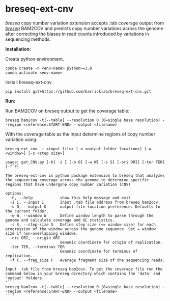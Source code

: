 # breseq-ext-cnv
*breseq* copy number variation extension accepts .tab coverage output from [*breseq*](https://github.com/barricklab/breseq.git) BAM2COV and predicts copy number variations across the genome after correcting the biases in read counts introduced by variations in sequencing methods.

**Installation:**

Create python environment. 
```
conda create -n <env-name> python>=3.8
conda activate <env-name>
```
Install breseq-ext-cnv
```
pip install git+https://github.com/barricklab/breseq-ext-cnv.git
```
**Run:**

Run BAM2COV on *breseq* output to get the coverage table: 
```
breseq bam2cov -t[--table] --resolution 0 (0=single base resolution) --region <reference:START-END> --output <filename>
```
With the coverage table as the input determine regions of copy number variation using: 

```
breseq-ext-cnv -i <input file> [-o <output folder location>] [-w <window>] [-s <step size>]
```
```
usage: get_CNV.py [-h] -i I [-o O] [-w W] [-s S] [-ori ORI] [-ter TER] [-f F]

The breseq-ext-cnv is python package extension to breseq that analyzes the sequencing coverage across the genome to determine specific regions that have undergone copy number variation (CNV)

options:
  -h, --help            show this help message and exit
  -i I, --input I       input .tab file address from breseq bam2cov.
  -o O, --output O      output file location preference. Defaults to the current folder.
  -w W, --window W      Define window length to parse through the genome and calculate coverage and GC statistics.
  -s S, --step-size S   Define step size (<= window size) for each progression of the window across the genome sequence. Set = window size if non-overlapping windows.
  -ori ORI, --origin ORI
                        Genomic coordinate for origin of replication.
  -ter TER, --terminus TER
                        Genomic coordinate for terminus of replication.
  -f F, --frag_size F   Average fragment size of the sequencing reads.

Input .tab file from breseq bam2cov. To get the coverage file run the command below in your breseq directory which contains the 'data' and 'output' folders.
'```
breseq bam2cov -t[--table] --resolution 0 (0=single base resolution) --region <reference:START-END> --output <filename>
```'
```
